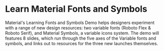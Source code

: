 # Learn Material Fonts and Symbols

Material's Learning Fonts and Symbols Demo helps designers experiment with a range of new design resources: two variable fonts (Roboto Flex & Roboto Serif), and Material Symbols, a variable icons system. The demo will features 8 slides, which run through the five axes of the Variable fonts and symbols, and links out to resources for the three new launches themselves.
